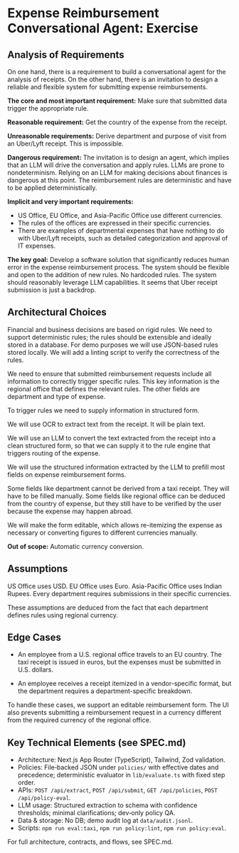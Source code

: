 # Expense Reimbursement Conversational Agent: Exercise


## Analysis of Requirements

On one hand, there is a requirement to build a conversational agent for the analysis of receipts. On the other hand, there is an invitation to design a reliable and flexible system for submitting expense reimbursements.

**The core and most important requirement:** Make sure that submitted data trigger the appropriate rule.

**Reasonable requirement:** Get the country of the expense from the receipt.

**Unreasonable requirements:** Derive department and purpose of visit from an Uber/Lyft receipt. This is impossible.

**Dangerous requirement:** The invitation is to design an agent, which implies that an LLM will drive the conversation and apply rules. LLMs are prone to nondeterminism. Relying on an LLM for making decisions about finances is dangerous at this point. The reimbursement rules are deterministic and have to be applied deterministically.

**Implicit and very important requirements:**
- US Office, EU Office, and Asia-Pacific Office use different currencies.
- The rules of the offices are expressed in their specific currencies.
- There are examples of departmental expenses that have nothing to do with Uber/Lyft receipts, such as detailed categorization and approval of IT expenses.

**The key goal:** Develop a software solution that significantly reduces human error in the expense reimbursement process. The system should be flexible and open to the addition of new rules. No hardcoded rules. The system should reasonably leverage LLM capabilities. It seems that Uber receipt submission is just a backdrop.

## Architectural Choices

Financial and business decisions are based on rigid rules. We need to support deterministic rules; the rules should be extensible and ideally stored in a database. For demo purposes we will use JSON-based rules stored locally. We will add a linting script to verify the correctness of the rules.

We need to ensure that submitted reimbursement requests include all information to correctly trigger specific rules. This key information is the regional office that defines the relevant rules. The other fields are department and type of expense.

To trigger rules we need to supply information in structured form.

We will use OCR to extract text from the receipt. It will be plain text.

We will use an LLM to convert the text extracted from the receipt into a clean structured form, so that we can supply it to the rule engine that triggers routing of the expense.

We will use the structured information extracted by the LLM to prefill most fields on expense reimbursement forms.

Some fields like department cannot be derived from a taxi receipt. They will have to be filled manually. Some fields like regional office can be deduced from the country of expense, but they still have to be verified by the user because the expense may happen abroad.

We will make the form editable, which allows re-itemizing the expense as necessary or converting figures to different currencies manually.

**Out of scope:** Automatic currency conversion.

## Assumptions

US Office uses USD.
EU Office uses Euro.
Asia-Pacific Office uses Indian Rupees.
Every department requires submissions in their specific currencies.

These assumptions are deduced from the fact that each department defines rules using regional currency.

## Edge Cases

- An employee from a U.S. regional office travels to an EU country. The taxi receipt is issued in euros, but the expenses must be submitted in U.S. dollars.

- An employee receives a receipt itemized in a vendor-specific format, but the department requires a department-specific breakdown.

To handle these cases, we support an editable reimbursement form. The UI also prevents submitting a reimbursement request in a currency different from the required currency of the regional office.

## Key Technical Elements (see SPEC.md)

- Architecture: Next.js App Router (TypeScript), Tailwind, Zod validation.
- Policies: File‑backed JSON under `policies/` with effective dates and precedence; deterministic evaluator in `lib/evaluate.ts` with fixed step order.
- APIs: `POST /api/extract`, `POST /api/submit`, `GET /api/policies`, `POST /api/policy-eval`.
- LLM usage: Structured extraction to schema with confidence thresholds; minimal clarifications; dev‑only policy QA.
- Data & storage: No DB; demo audit log at `data/audit.jsonl`.
- Scripts: `npm run eval:taxi`, `npm run policy:lint`, `npm run policy:eval`.

For full architecture, contracts, and flows, see SPEC.md.
